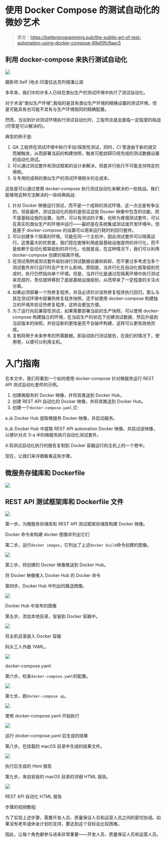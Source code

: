 # 使用 Docker Compose 的测试自动化的微妙艺术

> 原文：<https://betterprogramming.pub/the-subtle-art-of-test-automation-using-docker-compose-69a10fc9aac5>

## 利用 docker-compose 来执行测试自动化

![](img/c6a9a50fdb82e41ea20bbc700c63bd0e.png)

摄影师:Self |地点:印度拉达克列城潘公湖

多年来，我们中的许多人已经在类似生产的测试环境中执行了测试自动化。

对于术语“类似生产环境”,我指的是具有类似生产环境的精确设置的测试环境，但是可能具有也可能不具有与生产环境相同的精确配置。

然而，当谈到针对测试环境执行测试自动化时，工程师总是会面临一定程度的挑战(尽管是可以解决的)。

典型的例子是:

1.  QA 工程师在测试环境中执行手动/探索性测试，同时，CI 管道由于新的提交而被触发，从而部署当前的构建快照，触发可能妨碍已经完成的测试数据设置的自动化测试。
2.  可以通过测试套件和测试框架的设计来解决，但是并行执行不可能支持特定的用例。
3.  与专用的成熟的类似生产的测试环境相关的总成本。

这些是可以通过使用 docker-compose 执行测试自动化来解决的一些挑战。我们能够用这种方法解决的一些经典挑战:

1.  针对 Docker 映像运行测试，而不是一个成熟的测试环境，这一点总是有争议的。但是最终，测试自动化的目的是验证这些 Docker 映像中包含的功能，而不是基础设施的设置。当然，可以有测试的子集，也称为冒烟测试套件，可以在真实的类似生产的环境中运行——最好是在系统集成测试或开发环境中。但是基于 docker-compose 的设置可以用来运行耗时的回归套件。
2.  可以创建多个隔离的环境，可能在同一个主机中，因此测试套件可以隔离运行。这里最大的优势是，我们现在能够利用底层基础设施提供的并行化，而不是依赖于自动化框架级别的并行化，也就是说，在这种情况下，我们可以利用 docker-compose 创建的隔离环境。
3.  在测试用例或测试套件级别进行测试数据设置和拆卸，而不要过多考虑当多个测试套件并行运行时会产生什么影响。原因是，当并行化在自动化框架级别完成时，执行仍然指向单个环境。但是，当并行化是通过在隔离环境中执行测试来完成时，责任就转移到了底层基础设施级别，从而带来了一定程度的关注点分离。
4.  如果必须部署一个热修复程序，并且必须针对该热修复程序执行回归，那么与其在测试环境中部署热修复程序快照，还不如使用 docker-compose 构建独立的环境并验证热修复程序，这样会更加方便。
5.  为了运行向后兼容性测试，如果需要部署当前的生产快照，可以使用 docker-compose 构建独立的环境，在当前生产的状态下创建测试数据，然后升级到当前版本的快照，并验证新的更改是否不会破坏构建，这样可以更有效地完成。
6.  复制将用于未来参考的所需数据，即自动执行测试报告，在我们的情况下，使用卷，以便可以利用主机。

# 入门指南

在本文中，我们将看到一个如何使用 docker-compose 针对微服务运行 REST API 测试自动化套件的示例。

1.  创建微服务的 Docker 映像，并将其推送到 Docker Hub。
2.  创建 REST API 自动化的 Docker 映像，并将其推送到 Docker Hub。
3.  创建一个`docker-compose.yaml`,它:

a.从 Docker Hub 提取微服务 Docker 映像，并启动服务。

b.从 Docker Hub 中提取 REST API automation Docker 映像，并启动该映像，以便针对点 3-a 中的微服务执行自动化测试套件。

4.将测试自动化执行的报告复制到 Docker 容器运行的主机上的一个卷中。

现在，让我们来详细看看这些步骤。

## **微服务存储库和 Dockerfile**

![](img/1d6c8b5244b9f73aa7426e95296cae0c.png)

## **REST API 测试框架库和 Dockerfile 文件**

![](img/b451de433e77f0a392d7822dbf88023c.png)

第一步。为微服务存储库和 REST API 测试框架存储库构建 Docker 映像。

Docker 命令来构建 docker 图像并列出它们

第二步。运行`docker images`，它列出了上述`docker build`命令创建的图像。

![](img/ed9755d9ff06f3cbcf45c8cf1e5fa927.png)

第三步。将创建的 Docker 映像推送到 Docker Hub。

将 Docker 映像推入 Docker Hub 的 Docker 命令

第四步。Docker Hub 中列出的推送图像。

![](img/b251aff310f97d6be2bc79ad6f64428e.png)

Docker Hub 中发布的图像

第五步。添加本地目录，安装到 Docker 容器中。

![](img/161aff9264d97ba6cf48325d9e36ef89.png)

将主机目录装入 Docker 容器

码头工人作曲 YAML。

![](img/72348288e09b76be7960be50b21691b3.png)

docker-compose.yaml

第六步。检查`docker-compose.yaml`的配置。

![](img/9dcacc5706f0efee46880bb3a5fab478.png)

第七步。跑`docker-compose up`。

![](img/484f97a9302e674cf9a079b3dd1a574c.png)

使用 docker-compose.yaml 开始执行

![](img/2a708f9cf9b8e049d219ae0043bb3438.png)

运行 docker-compose.yaml 后生成的结果

第八步。在挂载的 macOS 目录中生成的结果文件。

![](img/bd9068df4a453a50ecc3de792c83dc83.png)

执行后生成的 Html 报告

第九步。来自安装的 macOS 目录的详细 HTML 报告。

![](img/cb020a5a2a32e4a88d51f669cdd3b7bd.png)

REST API 自动化 HTML 报告

步骤的视频教程:

为了实现上述步骤，需要开发人员、质量保证人员和运营人员之间的密切协调。如果没有老年退休金计划的支持，要达到这个目标会比较困难。

因此，让每个角色都参与进来非常重要——开发人员、质量保证人员和运营人员。